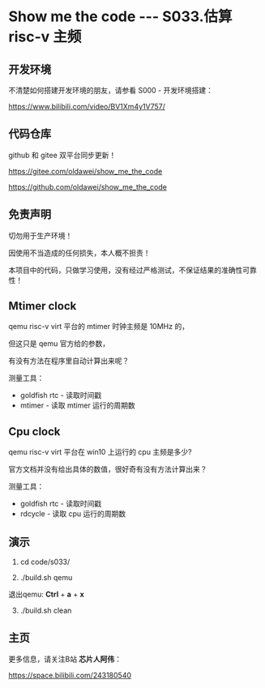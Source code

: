 # Show me the code --- S033.估算 risc-v 主频

## 开发环境

不清楚如何搭建开发环境的朋友，请参看 S000 - 开发环境搭建：

https://www.bilibili.com/video/BV1Xm4y1V757/



## 代码仓库

github 和 gitee 双平台同步更新！

https://gitee.com/oldawei/show_me_the_code

https://github.com/oldawei/show_me_the_code



## 免责声明

切勿用于生产环境！

因使用不当造成的任何损失，本人概不担责！

本项目中的代码，只做学习使用，没有经过严格测试，不保证结果的准确性可靠性！



## Mtimer clock

qemu risc-v virt 平台的 mtimer 时钟主频是 10MHz 的，

但这只是 qemu 官方给的参数，

有没有方法在程序里自动计算出来呢？

测量工具：

- goldfish rtc - 读取时间戳
- mtimer - 读取 mtimer 运行的周期数



## Cpu clock

qemu risc-v virt 平台在 win10 上运行的 cpu 主频是多少?

官方文档并没有给出具体的数值，很好奇有没有方法计算出来？

测量工具：

- goldfish rtc - 读取时间戳
- rdcycle - 读取 cpu 运行的周期数



## 演示

1.   cd code/s033/

2.   ./build.sh qemu

   退出qemu: **Ctrl** + **a** + **x**

3.   ./build.sh clean

## 主页

更多信息，请关注B站 **芯片人阿伟**：

https://space.bilibili.com/243180540



